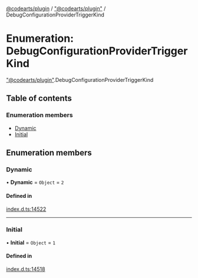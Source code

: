 [@codearts/plugin](../README.md) / ["@codearts/plugin"](../modules/_codearts_plugin_.md) / DebugConfigurationProviderTriggerKind

# Enumeration: DebugConfigurationProviderTriggerKind

["@codearts/plugin"](../modules/_codearts_plugin_.md).DebugConfigurationProviderTriggerKind

## Table of contents

### Enumeration members

- [Dynamic](codearts_plugin_.DebugConfigurationProviderTriggerKind.md#dynamic)
- [Initial](codearts_plugin_.DebugConfigurationProviderTriggerKind.md#initial)

## Enumeration members

### Dynamic

• **Dynamic** = `Object` = `2`

#### Defined in

[index.d.ts:14522](https://github.com/huaweicloud/cloudide-plugin-api/blob/b58031b/index.d.ts#L14522)

___

### Initial

• **Initial** = `Object` = `1`

#### Defined in

[index.d.ts:14518](https://github.com/huaweicloud/cloudide-plugin-api/blob/b58031b/index.d.ts#L14518)
